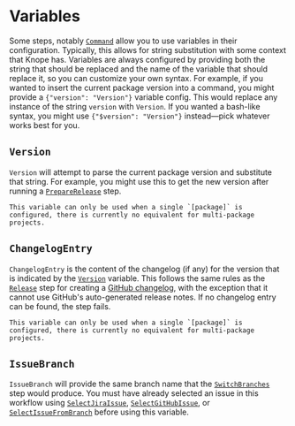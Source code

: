 # Variables

[//]: # "TODO: and [`CreatePullRequest`]"

Some steps, notably [`Command`] allow you to use variables in their configuration. Typically, this allows for string substitution with some context that Knope has. Variables are always configured by providing both the string that should be replaced and the name of the variable that should replace it, so you can customize your own syntax. For example, if you wanted to insert the current package version into a command, you might provide a `{"version": "Version"}` variable config. This would replace any instance of the string `version` with `Version`. If you wanted a bash-like syntax, you might use `{"$version": "Version"}` instead—pick whatever works best for you.

## `Version`

`Version` will attempt to parse the current package version and substitute that string. For example, you might use this to get the new version after running a [`PrepareRelease`] step.

```admonish warning
This variable can only be used when a single `[package]` is configured, there is currently no equivalent for multi-package projects.
```

## `ChangelogEntry`

`ChangelogEntry` is the content of the changelog (if any) for the version that is indicated by the [`Version`](#version) variable. This follows the same rules as the [`Release`] step for creating a [GitHub changelog](./step/Release.md#github-release-notes), with the exception that it cannot use GitHub's auto-generated release notes. If no changelog entry can be found, the step fails.

```admonish warning
This variable can only be used when a single `[package]` is configured, there is currently no equivalent for multi-package projects.
```

## `IssueBranch`

`IssueBranch` will provide the same branch name that the [`SwitchBranches`] step would produce. You must have already selected an issue in this workflow using [`SelectJiraIssue`], [`SelectGitHubIssue`], or [`SelectIssueFromBranch`] before using this variable.

[`Command`]: ./step/Command.md
[//]: # "[`CreatePullRequest`]: ./step/CreatePullRequest.md"
[`PrepareRelease`]: ./step/PrepareRelease.md
[`Release`]: ./step/Release.md
[`SwitchBranches`]: ./step/SwitchBranches.md
[`SelectJiraIssue`]: ./step/SelectJiraIssue.md
[`SelectGitHubIssue`]: ./step/SelectGitHubIssue.md
[`SelectIssueFromBranch`]: ./step/SelectIssueFromBranch.md
